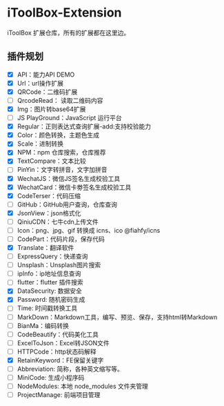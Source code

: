# iToolBox-Extension

iToolBox 扩展仓库，所有的扩展都在这里边。

## 插件规划

- [x] API：能力API DEMO
- [x] Url：url操作扩展
- [x] QRCode：二维码扩展
- [ ] QrcodeRead： 读取二维码内容
- [x] Img：图片转base64扩展
- [ ] JS PlayGround：JavaScript 运行平台
- [x] Regular：正则表达式查询扩展-add:支持校验能力
- [x] Color：颜色转换，主题色生成
- [x] Scale：进制转换
- [x] NPM：npm 仓库搜索，仓库推荐
- [x] TextCompare：文本比较
- [ ] PinYin：文字转拼音，文字加拼音
- [x] WechatJS：微信JS签名生成校验工具
- [x] WechatCard：微信卡劵签名生成校验工具
- [x] CodeTerser：代码压缩
- [ ] GitHub：GitHub用户查询，仓库查询
- [x] JsonView：json格式化
- [ ] QiniuCDN：七牛cdn上传文件
- [ ] Icon：png、jpg、gif 转换成 icns、ico @fiahfy/icns
- [ ] CodePart：代码片段，保存代码
- [x] Translate：翻译软件
- [ ] ExpressQuery：快递查询
- [ ] Unsplash：Unsplash图片搜索
- [ ] ipInfo：ip地址信息查询
- [ ] flutter：flutter 插件搜索
- [x] DataSecurity: 数据安全
- [x] Password: 随机密码生成
- [ ] Time: 时间戳转换工具
- [ ] MarkDown：Markdown工具，编写、预览、保存，支持html转Markdown
- [ ] BianMa：编码转换
- [ ] CodeBeautify：代码美化工具
- [ ] ExcelToJson：Excel转JSON文件
- [ ] HTTPCode：http状态码解释
- [x] RetainKeyword：FE保留关键字
- [ ] Abbreviation: 简称，各种英文缩写等。
- [ ] MiniCode: 生成小程序码
- [ ] NodeModules: 本地 node_modules 文件夹管理
- [ ] ProjectManage: 前端项目管理
